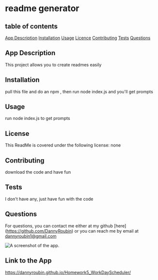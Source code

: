 
  # readme generator


  ## table of contents
  [App Description](#app-description)
  [Installation](#installation)
  [Usage](#usage)
  [Licence](#license)
  [Contributing](#contributing)
  [Tests](#tests)
  [Questions](#questions)

## App Description 
This project allows you to create readmes easily

## Installation
pull this file and do an npm , then run node index.js and you'll get prompts

## Usage
run node index.js to get prompts

## License
This ReadMe is covered under the following license: none

## Contributing
download the code and have fun

## Tests
I don't have any, just have fun with the code

## Questions
For questions, you can contact me either at my github [here] (https://github.com/DannyRoubin) or you can reach me by email at dannyroubin1@gmail.com 


![A screenshot of the app.](./assets/images/AppScreenshot.jpg)

## Link to the App
https://dannyroubin.github.io/Homework5_WorkDayScheduler/
  